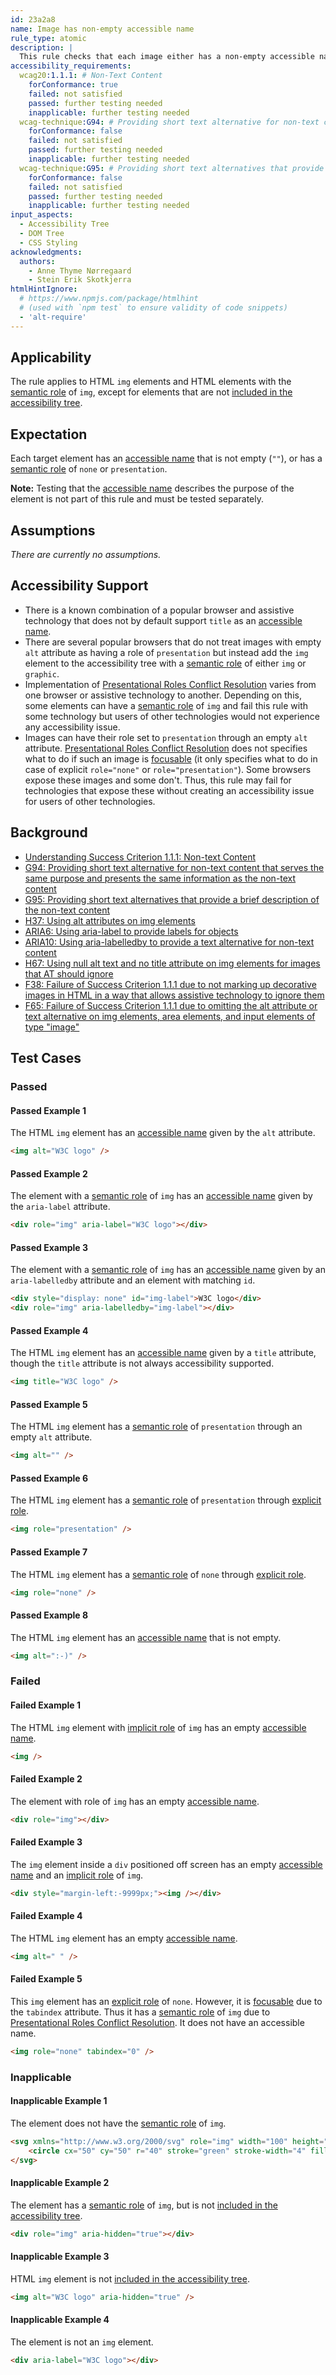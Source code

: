 ```yaml
---
id: 23a2a8
name: Image has non-empty accessible name
rule_type: atomic
description: |
  This rule checks that each image either has a non-empty accessible name or is marked up as decorative
accessibility_requirements:
  wcag20:1.1.1: # Non-Text Content
    forConformance: true
    failed: not satisfied
    passed: further testing needed
    inapplicable: further testing needed
  wcag-technique:G94: # Providing short text alternative for non-text content that serves the same purpose and presents the same information as the non-text content
    forConformance: false
    failed: not satisfied
    passed: further testing needed
    inapplicable: further testing needed
  wcag-technique:G95: # Providing short text alternatives that provide a brief description of the non-text content
    forConformance: false
    failed: not satisfied
    passed: further testing needed
    inapplicable: further testing needed
input_aspects:
  - Accessibility Tree
  - DOM Tree
  - CSS Styling
acknowledgments:
  authors:
    - Anne Thyme Nørregaard
    - Stein Erik Skotkjerra
htmlHintIgnore:
  # https://www.npmjs.com/package/htmlhint
  # (used with `npm test` to ensure validity of code snippets)
  - 'alt-require'
---
```


## Applicability

The rule applies to HTML `img` elements and HTML elements with the [semantic role][] of `img`, except for elements that are not [included in the accessibility tree][].

## Expectation

Each target element has an [accessible name][] that is not empty (`""`), or has a [semantic role][] of `none` or `presentation`.

**Note:** Testing that the [accessible name][] describes the purpose of the element is not part of this rule and must be tested separately.

## Assumptions

_There are currently no assumptions._

## Accessibility Support

- There is a known combination of a popular browser and assistive technology that does not by default support `title` as an [accessible name][].
- There are several popular browsers that do not treat images with empty `alt` attribute as having a role of `presentation` but instead add the `img` element to the accessibility tree with a [semantic role][] of either `img` or `graphic`.
- Implementation of [Presentational Roles Conflict Resolution][] varies from one browser or assistive technology to another. Depending on this, some elements can have a [semantic role][] of `img` and fail this rule with some technology but users of other technologies would not experience any accessibility issue.
- Images can have their role set to `presentation` through an empty `alt` attribute. [Presentational Roles Conflict Resolution][] does not specifies what to do if such an image is [focusable][] (it only specifies what to do in case of explicit `role="none"` or `role="presentation"`). Some browsers expose these images and some don't. Thus, this rule may fail for technologies that expose these without creating an accessibility issue for users of other technologies.

## Background

- [Understanding Success Criterion 1.1.1: Non-text Content](https://www.w3.org/WAI/WCAG21/Understanding/non-text-content.html)
- [G94: Providing short text alternative for non-text content that serves the same purpose and presents the same information as the non-text content](https://www.w3.org/WAI/WCAG21/Techniques/general/G94)
- [G95: Providing short text alternatives that provide a brief description of the non-text content](https://www.w3.org/WAI/WCAG21/Techniques/general/G95)
- [H37: Using alt attributes on img elements](https://www.w3.org/WAI/WCAG21/Techniques/html/H37)
- [ARIA6: Using aria-label to provide labels for objects](https://www.w3.org/WAI/WCAG21/Techniques/aria/ARIA6)
- [ARIA10: Using aria-labelledby to provide a text alternative for non-text content](https://www.w3.org/WAI/WCAG21/Techniques/aria/ARIA10)
- [H67: Using null alt text and no title attribute on img elements for images that AT should ignore](https://www.w3.org/WAI/WCAG21/Techniques/html/H67)
- [F38: Failure of Success Criterion 1.1.1 due to not marking up decorative images in HTML in a way that allows assistive technology to ignore them](https://www.w3.org/WAI/WCAG21/Techniques/failures/F38)
- [F65: Failure of Success Criterion 1.1.1 due to omitting the alt attribute or text alternative on img elements, area elements, and input elements of type "image"](https://www.w3.org/WAI/WCAG21/Techniques/failures/F65)

## Test Cases

### Passed

#### Passed Example 1

The HTML `img` element has an [accessible name][] given by the `alt` attribute.

```html
<img alt="W3C logo" />
```

#### Passed Example 2

The element with a [semantic role][] of `img` has an [accessible name][] given by the `aria-label` attribute.

```html
<div role="img" aria-label="W3C logo"></div>
```

#### Passed Example 3

The element with a [semantic role][] of `img` has an [accessible name][] given by an `aria-labelledby` attribute and an element with matching `id`.

```html
<div style="display: none" id="img-label">W3C logo</div>
<div role="img" aria-labelledby="img-label"></div>
```

#### Passed Example 4

The HTML `img` element has an [accessible name][] given by a `title` attribute, though the `title` attribute is not always accessibility supported.

```html
<img title="W3C logo" />
```

#### Passed Example 5

The HTML `img` element has a [semantic role][] of `presentation` through an empty `alt` attribute.

```html
<img alt="" />
```

#### Passed Example 6

The HTML `img` element has a [semantic role][] of `presentation` through [explicit role][].

```html
<img role="presentation" />
```

#### Passed Example 7

The HTML `img` element has a [semantic role][] of `none` through [explicit role][].

```html
<img role="none" />
```

#### Passed Example 8

The HTML `img` element has an [accessible name][] that is not empty.

```html
<img alt=":-)" />
```

### Failed

#### Failed Example 1

The HTML `img` element with [implicit role][] of `img` has an empty [accessible name][].

```html
<img />
```

#### Failed Example 2

The element with role of `img` has an empty [accessible name][].

```html
<div role="img"></div>
```

#### Failed Example 3

The `img` element inside a `div` positioned off screen has an empty [accessible name][] and an [implicit role][] of `img`.

```html
<div style="margin-left:-9999px;"><img /></div>
```

#### Failed Example 4

The HTML `img` element has an empty [accessible name][].

```html
<img alt=" " />
```

#### Failed Example 5

This `img` element has an [explicit role][] of `none`. However, it is [focusable][] due to the `tabindex` attribute. Thus it has a [semantic role][] of `img` due to [Presentational Roles Conflict Resolution][]. It does not have an accessible name.

```html
<img role="none" tabindex="0" />
```

### Inapplicable

#### Inapplicable Example 1

The element does not have the [semantic role][] of `img`.

```html
<svg xmlns="http://www.w3.org/2000/svg" role="img" width="100" height="100">
	<circle cx="50" cy="50" r="40" stroke="green" stroke-width="4" fill="yellow" />
</svg>
```

#### Inapplicable Example 2

The element has a [semantic role][] of `img`, but is not [included in the accessibility tree][].

```html
<div role="img" aria-hidden="true"></div>
```

#### Inapplicable Example 3

HTML `img` element is not [included in the accessibility tree][].

```html
<img alt="W3C logo" aria-hidden="true" />
```

#### Inapplicable Example 4

The element is not an `img` element.

```html
<div aria-label="W3C logo"></div>
```

[accessible name]: #accessible-name 'Definition of accessible name'
[explicit role]: #explicit-role 'Definition of explicit role'
[focusable]: #focusable 'Definition of focusable'
[implicit role]: #implicit-role 'Definition of implicit role'
[included in the accessibility tree]: #included-in-the-accessibility-tree 'Definition of included in the accessibility tree'
[presentational roles conflict resolution]: https://www.w3.org/TR/wai-aria-1.1/#conflict_resolution_presentation_none 'Presentational Roles Conflict Resolution'
[semantic role]: #semantic-role 'Definition of semantic role'
